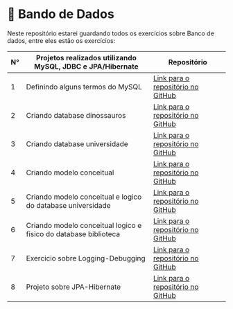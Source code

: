 # 🎲 Bando de Dados
Neste repositório estarei guardando todos os exercícios sobre Banco de dados, entre eles estão os exercícios: 

|  N° | Projetos realizados utilizando MySQL, JDBC e JPA/Hibernate                                      | Repositório |
| --- | ------------------------------------------------------------------------------------------------- | ---- |
| 1   | Definindo alguns termos do MySQL | [Link para o repositório no GitHub](https://github.com/fabianojunior139/Academia-Java-Atos/tree/main/Banco%20de%20Dados/Exercicio%201%20-%20Definindo%20alguns%20termos%20do%20MySQL) |
| 2   | Criando database dinossauros | [Link para o repositório no GitHub](https://github.com/fabianojunior139/Academia-Java-Atos/tree/main/Banco%20de%20Dados/Exercicio%202%20-%20Criando%20database%20dinossauros) |
| 3   | Criando database universidade | [Link para o repositório no GitHub](https://github.com/fabianojunior139/Academia-Java-Atos/tree/main/Banco%20de%20Dados/Exercicio%203%20-%20Criando%20database%20universidade) |
| 4   | Criando modelo conceitual | [Link para o repositório no GitHub](https://github.com/fabianojunior139/Academia-Java-Atos/tree/main/Banco%20de%20Dados/Exercicio%204%20-%20Criando%20modelo%20conceitual) |
| 5   | Criando modelo conceitual e logico do database universidade | [Link para o repositório no GitHub](https://github.com/fabianojunior139/Academia-Java-Atos/tree/main/Banco%20de%20Dados/Exercicio%205%20-%20Criando%20modelo%20conceitual%20e%20logico%20do%20database%20universidade) |
| 6   | Criando modelo conceitual logico e fisico do database biblioteca | [Link para o repositório no GitHub](https://github.com/fabianojunior139/Academia-Java-Atos/tree/main/Banco%20de%20Dados/Exercicio%206%20-%20Criando%20modelo%20conceitual%20logico%20e%20fisico%20do%20database%20biblioteca) |
| 7   | Exercicio sobre Logging-Debugging | [Link para o repositório no GitHub](https://github.com/fabianojunior139/Academia-Java-Atos/tree/main/Banco%20de%20Dados/Exercicio%207%20-%20Exercicio%20sobre%20Logging-Debugging) |
| 8   | Projeto sobre JPA-Hibernate | [Link para o repositório no GitHub](https://github.com/fabianojunior139/Academia-Java-Atos/tree/main/Banco%20de%20Dados/Exercicio%208%20-%20Projeto%20sobre%20JPA-Hibernate) |
